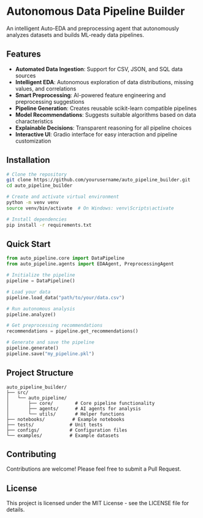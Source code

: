 # Autonomous Data Pipeline Builder

An intelligent Auto-EDA and preprocessing agent that autonomously analyzes datasets and builds ML-ready data pipelines.

## Features

- **Automated Data Ingestion**: Support for CSV, JSON, and SQL data sources
- **Intelligent EDA**: Autonomous exploration of data distributions, missing values, and correlations
- **Smart Preprocessing**: AI-powered feature engineering and preprocessing suggestions
- **Pipeline Generation**: Creates reusable scikit-learn compatible pipelines
- **Model Recommendations**: Suggests suitable algorithms based on data characteristics
- **Explainable Decisions**: Transparent reasoning for all pipeline choices
- **Interactive UI**: Gradio interface for easy interaction and pipeline customization

## Installation

```bash
# Clone the repository
git clone https://github.com/yourusername/auto_pipeline_builder.git
cd auto_pipeline_builder

# Create and activate virtual environment
python -m venv venv
source venv/bin/activate  # On Windows: venv\Scripts\activate

# Install dependencies
pip install -r requirements.txt
```

## Quick Start

```python
from auto_pipeline.core import DataPipeline
from auto_pipeline.agents import EDAAgent, PreprocessingAgent

# Initialize the pipeline
pipeline = DataPipeline()

# Load your data
pipeline.load_data("path/to/your/data.csv")

# Run autonomous analysis
pipeline.analyze()

# Get preprocessing recommendations
recommendations = pipeline.get_recommendations()

# Generate and save the pipeline
pipeline.generate()
pipeline.save("my_pipeline.pkl")
```

## Project Structure

```
auto_pipeline_builder/
├── src/
│   └── auto_pipeline/
│       ├── core/        # Core pipeline functionality
│       ├── agents/      # AI agents for analysis
│       └── utils/       # Helper functions
├── notebooks/          # Example notebooks
├── tests/             # Unit tests
├── configs/           # Configuration files
└── examples/          # Example datasets
```

## Contributing

Contributions are welcome! Please feel free to submit a Pull Request.

## License

This project is licensed under the MIT License - see the LICENSE file for details. 